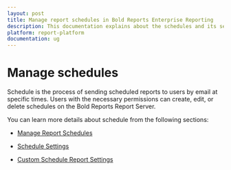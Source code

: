 ```yaml
---
layout: post
title: Manage report schedules in Bold Reports Enterprise Reporting
description: This documentation explains about the schedules and its settings in the Bold Reports Enterprise Reporting
platform: report-platform
documentation: ug
---
```


# Manage schedules

Schedule is the process of sending scheduled reports to users by email at specific times. Users with the necessary permissions can create, edit, or delete schedules on the Bold Reports Report Server.

You can learn more details about schedule from the following sections:

* [Manage Report Schedules](./../manage-schedule/manage-reports-schedule/)

* [Schedule Settings](./../manage-schedule/schedule-report-settings/)

* [Custom Schedule Report Settings](./../manage-schedule/custom-schedule-report-settings/)
